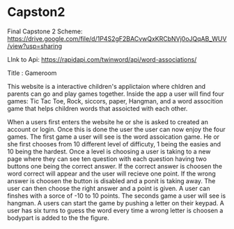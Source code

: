 # Capston2

Final Capstone 2 Scheme:  https://drive.google.com/file/d/1P4S2gF2BACvwQxKRCbNVj0oJQqAB_WUV/view?usp=sharing

LInk to Api:  https://rapidapi.com/twinword/api/word-associations/

Title : Gameroom

This website is a interactive children's applictaion where chldren and parents can go and play games together. Inside the app a user will find four games:  Tic Tac Toe, Rock, siccors, paper, Hangman, and a word assocition game that helps children words  that assoicted with each other. 

When a users first enters the website he or she is asked to created an account or login. Once this is done the user the user can now enjoy the four games. The first game a user will see is the word assoication game. He or she first chooses from 10 different level of difficuty, 1 being the easies and 10 being the hardest. Once a level is choosing a user is taking to a new page where they can see ten question with each question having two buttons one being the correct answer. If the correct answer is choosen the word correct will appear and the user will recieve one point. If the wrong answer is choosen the button is disabled and a ponit is taking away. The user can then choose the right answer and a point is given. A user can finshes with a sorce of -10 to 10 points. The seconds game a user will see is hangman. A users can start the game by pushing a letter on their keypad. A user has six turns to guess the word every time a wrong letter is choosen a bodypart is added to the the figure.
